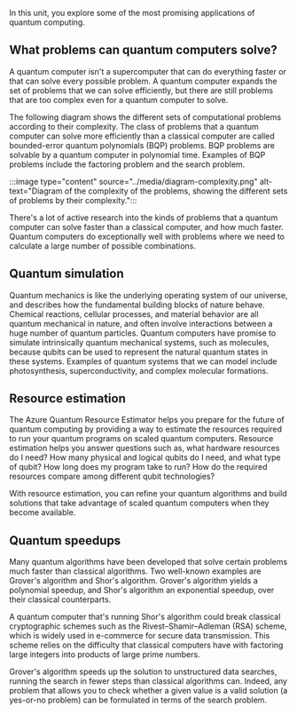
In this unit, you explore some of the most promising applications of quantum computing.

## What problems can quantum computers solve?

A quantum computer isn't a supercomputer that can do everything faster or that can solve every possible problem. A quantum computer expands the set of problems that we can solve efficiently, but there are still problems that are too complex even for a quantum computer to solve.

The following diagram shows the different sets of computational problems according to their complexity. The class of problems that a quantum computer can solve more efficiently than a classical computer are called bounded-error quantum polynomials (BQP) problems. BQP problems are solvable by a quantum computer in polynomial time. Examples of BQP problems include the factoring problem and the search problem.

:::image type="content" source="../media/diagram-complexity.png" alt-text="Diagram of the complexity of the problems, showing the different sets of problems by their complexity.":::

There's a lot of active research into the kinds of problems that a quantum computer can solve faster than a classical computer, and how much faster. Quantum computers do exceptionally well with problems where we need to calculate a large number of possible combinations.

## Quantum simulation

Quantum mechanics is like the underlying operating system of our universe, and describes how the fundamental building blocks of nature behave. Chemical reactions, cellular processes, and material behavior are all quantum mechanical in nature, and often involve interactions between a huge number of quantum particles. Quantum computers have promise to simulate intrinsically quantum mechanical systems, such as molecules, because qubits can be used to represent the natural quantum states in these systems. Examples of quantum systems that we can model include photosynthesis, superconductivity, and complex molecular formations.

## Resource estimation

The Azure Quantum Resource Estimator helps you prepare for the future of quantum computing by providing a way to estimate the resources required to run your quantum programs on scaled quantum computers. Resource estimation helps you answer questions such as, what hardware resources do I need? How many physical and logical qubits do I need, and what type of qubit? How long does my program take to run? How do the required resources compare among different qubit technologies?

With resource estimation, you can refine your quantum algorithms and build solutions that take advantage of scaled quantum computers when they become available.

## Quantum speedups

Many quantum algorithms have been developed that solve certain problems much faster than classical algorithms. Two well-known examples are Grover's algorithm and Shor's algorithm. Grover's algorithm yields a polynomial speedup, and Shor's algorithm an exponential speedup, over their classical counterparts.

A quantum computer that's running Shor's algorithm could break classical cryptographic schemes such as the Rivest–Shamir–Adleman (RSA) scheme, which is widely used in e-commerce for secure data transmission. This scheme relies on the difficulty that classical computers have with factoring large integers into products of large prime numbers.

Grover's algorithm speeds up the solution to unstructured data searches, running the search in fewer steps than classical algorithms can. Indeed, any problem that allows you to check whether a given value is a valid solution (a yes-or-no problem) can be formulated in terms of the search problem.
